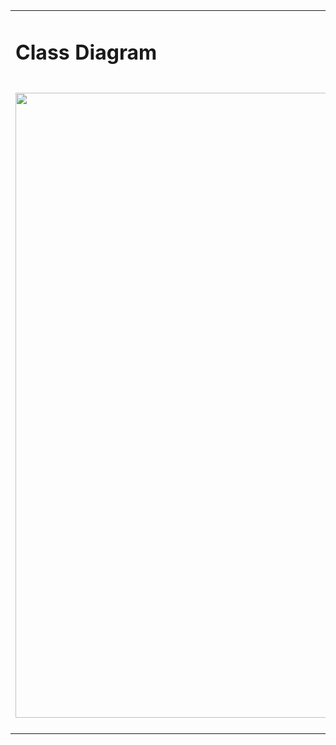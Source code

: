 
<table>
    <tr>
      <td>
                <h1>Class Diagram<h1/> 
<img src="https://github.com/s6319410018/UML_SMARTWATERMETER/assets/127838702/aba75e2e-963e-4f1c-abdd-fed4725426a3" width="1000">
      </td>
     </tr>
   </table>
